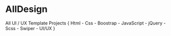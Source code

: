 # AllDesign
All UI / UX Template Projects { Html - Css - Boostrap - JavaScript - jQuery - Scss - Swiper - UI/UX }
